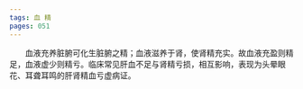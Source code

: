 ```yaml
---
tags: 血 精
pages: 051
---
```

&emsp;&emsp;血液充养脏腑可化生脏腑之精；血液滋养于肾，使肾精充实。故血液充盈则精足，血液虚少则精亏。临床常见肝血不足与肾精亏损，相互影响，表现为头晕眼花、耳聋耳鸣的肝肾精血亏虚病证。